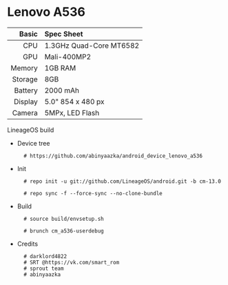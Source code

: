 Lenovo A536
==============

Basic   | Spec Sheet
-------:|:-------------------------
CPU     | 1.3GHz Quad-Core MT6582
GPU     | Mali-400MP2
Memory  | 1GB RAM
Storage | 8GB
Battery | 2000 mAh
Display | 5.0" 854 x 480 px
Camera  | 5MPx, LED Flash


LineageOS build

* Device tree

        # https://github.com/abinyaazka/android_device_lenovo_a536

* Init

        # repo init -u git://github.com/LineageOS/android.git -b cm-13.0
        
        # repo sync -f --force-sync --no-clone-bundle
        
* Build

        # source build/envsetup.sh
        
        # brunch cm_a536-userdebug

* Credits

        # darklord4822        
        # SRT @https://vk.com/smart_rom       
        # sprout team        
        # abinyaazka        

